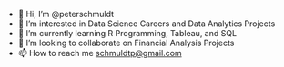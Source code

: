 - 👋 Hi, I’m @peterschmuldt
- 👀 I’m interested in Data Science Careers and Data Analytics Projects
- 🌱 I’m currently learning R Programming, Tableau, and SQL
- 💞️ I’m looking to collaborate on Financial Analysis Projects
- 📫 How to reach me schmuldtp@gmail.com

<!---
peterschmuldt/peterschmuldt is a ✨ special ✨ repository because its `README.md` (this file) appears on your GitHub profile.
You can click the Preview link to take a look at your changes.
--->
